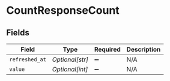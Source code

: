 # CountResponseCount


## Fields

| Field              | Type               | Required           | Description        |
| ------------------ | ------------------ | ------------------ | ------------------ |
| `refreshed_at`     | *Optional[str]*    | :heavy_minus_sign: | N/A                |
| `value`            | *Optional[int]*    | :heavy_minus_sign: | N/A                |